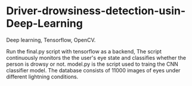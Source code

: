 # Driver-drowsiness-detection-usin-Deep-Learning
Deep learning, Tensorflow, OpenCV.

Run the final.py script with tensorflow as a backend, The script continuously monitors the the user's eye state and classifies whether the person is drowsy or not.
model.py is the script used to traing the CNN classifier model.
The database consists of 11000 images of eyes under different lightning conditions.
